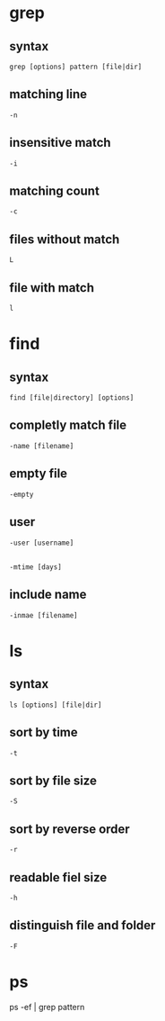 # grep
## syntax
`grep [options] pattern [file|dir] `

## matching line
`-n `

## insensitive match
`-i `

## matching count
`-c `

## files without match
`L`

## file with match
`l`

# find
## syntax
`find [file|directory] [options] `
## completly match file
`-name [filename]`
## empty file
`-empty`
## user
`-user [username]`
##
`-mtime [days]`
## include name
`-inmae [filename]`

# ls
## syntax
`ls [options] [file|dir]`
## sort by time
`-t`
## sort by file size
`-S`
## sort by reverse order
`-r`

## readable fiel size
`-h`

## distinguish file and folder 
`-F`

# ps
ps -ef | grep pattern
